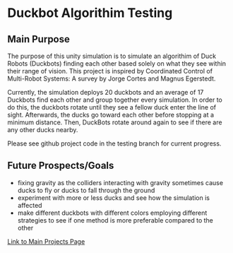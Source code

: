 # Duckbot Algorithim Testing
## Main Purpose
The purpose of this unity simulation is to simulate an algorithim of Duck Robots \(Duckbots\) finding each other based solely on what they see within their range of vision. This project is inspired by Coordinated Control of Multi-Robot Systems: A survey by Jorge Cortes and Magnus Egerstedt. 

Currently, the simulation deploys 20 duckbots and an average of 17 Duckbots find each other and group together every simulation. In order to do this, the duckbots rotate until they see a fellow duck enter the line of sight. Afterwards, the ducks go toward each other before stopping at a minimum distance. Then, DuckBots rotate around again to see if there are any other ducks nearby.

Please see github project code in the testing branch for current progress.

## Future Prospects/Goals
- fixing gravity as the colliders interacting with gravity sometimes cause ducks to fly or ducks to fall through the ground
- experiment with more or less ducks and see how the simulation is affected
- make different duckbots with different colors employing different strategies to see if one method is more preferable compared to the other 

[Link to Main Projects Page](https://elizaby3.github.io)
